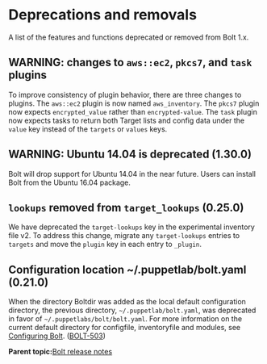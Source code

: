 # Deprecations and removals

A list of the features and functions deprecated or removed from Bolt 1.x.

## WARNING: changes to `aws::ec2`, `pkcs7`, and `task` plugins

To improve consistency of plugin behavior, there are three changes to plugins. The `aws::ec2` plugin is now named `aws_inventory`. The `pkcs7` plugin now expects `encrypted_value` rather than `encrypted-value`. The `task` plugin now expects tasks to return both Target lists and config data under the `value` key instead of the `targets` or `values` keys.

## WARNING: Ubuntu 14.04 is deprecated \(1.30.0\)

Bolt will drop support for Ubuntu 14.04 in the near future. Users can install Bolt from the Ubuntu 16.04 package.

## `lookups` removed from `target_lookups` \(0.25.0\)

We have deprecated the `target-lookups` key in the experimental inventory file v2. To address this change, migrate any `target-lookups` entries to `targets` and move the `plugin` key in each entry to `_plugin`.

## Configuration location ~/.puppetlab/bolt.yaml \(0.21.0\)

When the directory Boltdir was added as the local default configuration directory, the previous directory, `~/.puppetlab/bolt.yaml`, was deprecated in favor of `~/.puppetlabs/bolt/bolt.yaml`. For more information on the current default directory for configfile, inventoryfile and modules, see [Configuring Bolt](configuring_bolt.md). \([BOLT-503](https://tickets.puppetlabs.com/browse/BOLT-503)\)

**Parent topic:**[Bolt release notes](bolt_release_notes.md)

